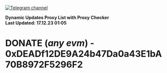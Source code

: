 [![Telegram channel](https://img.shields.io/endpoint?url=https://runkit.io/damiankrawczyk/telegram-badge/branches/master?url=https://t.me/n4z4v0d)](https://t.me/n4z4v0d) 

**Dynamic Updates Proxy List with Proxy Checker**  
**Last Updated: 17.12.23 01:05**

# DONATE (_any evm_) - 0xDEADf12DE9A24b47Da0a43E1bA70B8972F5296F2
